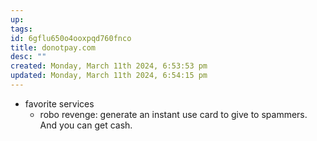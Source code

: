 ```yaml
---
up: 
tags: 
id: 6gflu650o4ooxpqd760fnco
title: donotpay.com
desc: ""
created: Monday, March 11th 2024, 6:53:53 pm
updated: Monday, March 11th 2024, 6:54:15 pm
---
```

- favorite services 
	- robo revenge: generate an instant use card to give to spammers. And you can get cash. 